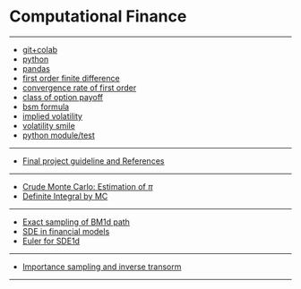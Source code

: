 # <!-- 20s-ma573: --> Computational Finance

---
- [git+colab](src/20s_github.ipynb)
- [python](src/20python_notebook.ipynb)
- [pandas](src/20pandas.ipynb)
- [first order finite difference](src/20fd1.ipynb)
- [convergence rate of first order](src/20fd1_rate.ipynb)
- [class of option payoff](src/20european_options_class.ipynb)
- [bsm formula](src/20bsm_formula.ipynb)
- [implied volatility](src/20imp_vol_v01.ipynb)
- [volatility smile](src/20vol_smile_v01.ipynb)
- [python module/test](src/20bsm01_test.ipynb)

--------------
- [Final project guideline and References](src/20refs.md)

---
- [Crude Monte Carlo: Estimation of $\pi$](src/20mcpi01.pdf)
- [Definite Integral by MC](src/20omc_integral_01.pdf)

---
- [Exact sampling of BM1d path](src/20bm1d.pdf)
- [SDE in financial models](src/20sde.pdf)
- [Euler for SDE1d](src/20euler_sde_1d.pdf)

----
- [Importance sampling and inverse transorm](src/20is_it_integral.pdf)

---


<!---
- [notes](20s-notes.md)
- [hw](20s-hw.md)


- students' repos:
  - [Jiamin](https://github.com/JiaminJIAN/20MA573), [Gwen](https://github.com/gwenostergren/20MA573), 
  [Jungang](https://github.com/Jun-629/20MA573), [Yiyang](https://github.com/cengaiyeung/20MA573), 
  [Yuning](https://github.com/Bertha-ding/20MA573-yuning-ding), [Jing](https://github.com/G750cloud/20MA573),
  [Haokai](https://github.com/hhk54250/20MA573-HHK), [Xuan](https://github.com/yimuzy/20MA573-XuanJi),
  [Xiaotong](https://github.com/xhang24/xiaotong)
-->

